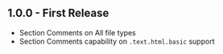 ## 1.0.0 - First Release
* Section Comments on All file types
* Section Comments capability on `.text.html.basic` support
